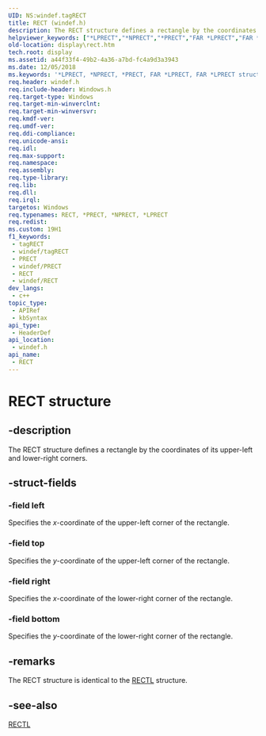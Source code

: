 ```yaml
---
UID: NS:windef.tagRECT
title: RECT (windef.h)
description: The RECT structure defines a rectangle by the coordinates of its upper-left and lower-right corners.
helpviewer_keywords: ["*LPRECT","*NPRECT","*PRECT","FAR *LPRECT","FAR *LPRECT structure [Display Devices]","NEAR *NPRECT","NEAR *NPRECT structure [Display Devices]","PRECT","PRECT structure pointer [Display Devices]","RECT","RECT structure [Display Devices]","display.rect","grstrcts_9bf844e0-1ec8-4bc0-a0ce-0790a4cfc93e.xml","windef/FAR *LPRECT","windef/NEAR *NPRECT","windef/PRECT","windef/RECT"]
old-location: display\rect.htm
tech.root: display
ms.assetid: a44f33f4-49b2-4a36-a7bd-fc4a9d3a3943
ms.date: 12/05/2018
ms.keywords: '*LPRECT, *NPRECT, *PRECT, FAR *LPRECT, FAR *LPRECT structure [Display Devices], NEAR *NPRECT, NEAR *NPRECT structure [Display Devices], PRECT, PRECT structure pointer [Display Devices], RECT, RECT structure [Display Devices], display.rect, grstrcts_9bf844e0-1ec8-4bc0-a0ce-0790a4cfc93e.xml, windef/FAR *LPRECT, windef/NEAR *NPRECT, windef/PRECT, windef/RECT'
req.header: windef.h
req.include-header: Windows.h
req.target-type: Windows
req.target-min-winverclnt: 
req.target-min-winversvr: 
req.kmdf-ver: 
req.umdf-ver: 
req.ddi-compliance: 
req.unicode-ansi: 
req.idl: 
req.max-support: 
req.namespace: 
req.assembly: 
req.type-library: 
req.lib: 
req.dll: 
req.irql: 
targetos: Windows
req.typenames: RECT, *PRECT, *NPRECT, *LPRECT
req.redist: 
ms.custom: 19H1
f1_keywords:
 - tagRECT
 - windef/tagRECT
 - PRECT
 - windef/PRECT
 - RECT
 - windef/RECT
dev_langs:
 - c++
topic_type:
 - APIRef
 - kbSyntax
api_type:
 - HeaderDef
api_location:
 - windef.h
api_name:
 - RECT
---
```


# RECT structure


## -description

The RECT structure defines a rectangle by the coordinates of its upper-left and lower-right corners.

## -struct-fields

### -field left

Specifies the <i>x</i>-coordinate of the upper-left corner of the rectangle.

### -field top

Specifies the <i>y</i>-coordinate of the upper-left corner of the rectangle.

### -field right

Specifies the <i>x</i>-coordinate of the lower-right corner of the rectangle.

### -field bottom

Specifies the <i>y</i>-coordinate of the lower-right corner of the rectangle.

## -remarks

The RECT structure is identical to the <a href="https://docs.microsoft.com/windows/desktop/api/windef/ns-windef-rectl">RECTL</a> structure.

## -see-also

<a href="https://docs.microsoft.com/windows/desktop/api/windef/ns-windef-rectl">RECTL</a>

